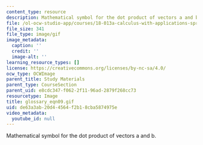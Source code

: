 ```yaml
---
content_type: resource
description: Mathematical symbol for the dot product of vectors a and b.
file: /ol-ocw-studio-app/courses/18-013a-calculus-with-applications-spring-2005/de63a3ab20d44564f2b18cba5874975e_glossary_eqn09.gif
file_size: 341
file_type: image/gif
image_metadata:
  caption: ''
  credit: ''
  image-alt: ''
learning_resource_types: []
license: https://creativecommons.org/licenses/by-nc-sa/4.0/
ocw_type: OCWImage
parent_title: Study Materials
parent_type: CourseSection
parent_uid: e8cdc347-f062-2f11-96ad-2879f268cc73
resourcetype: Image
title: glossary_eqn09.gif
uid: de63a3ab-20d4-4564-f2b1-8cba5874975e
video_metadata:
  youtube_id: null
---
```

Mathematical symbol for the dot product of vectors a and b.